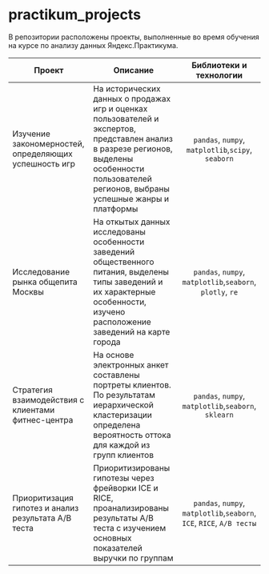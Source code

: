 # practikum_projects

В репозитории расположены проекты, выполненные во время обучения на курсе по анализу данных Яндекс.Практикума.

|Проект | Описание | Библиотеки и технологии|
| ------------- |-------------|:-------------:|
|Изучение закономерностей, определяющих успешность игр|На исторических данных о продажах игр и оценках пользователей и экспертов, представлен анализ в разрезе регионов, выделены особенности пользователей регионов, выбраны успешные жанры и платформы | `pandas`, `numpy`, `matplotlib`,`scipy`, `seaborn`|
|Исследование рынка общепита Москвы|На откытых данных исследованы особенности заведений общественного питания, выделены типы заведений и их характерные особенности, изучено расположение заведений на карте города | `pandas`, `numpy`, `matplotlib`,`seaborn`, `plotly`, `re`|
|Стратегия взаимодействия с клиентами фитнес-центра|На основе электронных анкет составлены портреты клиентов. По результатам иерархической кластеризации определена вероятность оттока для каждой из групп клиентов | `pandas`, `numpy`, `matplotlib`,`seaborn`, `sklearn`|
|Приоритизация гипотез и анализ результата A/B теста| Приоритизированы гипотезы через фрейворки ICE и RICE, проанализированы результаты A/B теста с изучением основных показателей выручки по группам | `pandas`, `numpy`, `matplotlib`,`seaborn`, `ICE`, `RICE`, `A/B тесты`|

